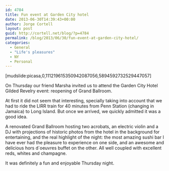 ```yaml
---
id: 4784
title: Fun event at Garden City hotel
date: 2013-06-30T14:39:43+00:00
author: Jorge Cortell
layout: post
guid: http://cortell.net/blog/?p=4784
permalink: /blog/2013/06/30/fun-event-at-garden-city-hotel/
categories:
  - General
  - "Life's pleasures"
  - NY
  - Personal
---
```

[mudslide:picasa,0,111219615350942087056,5894592732529447057]

On Thursday our friend Marsha invited us to attend the Garden City Hotel Gilded Revelry event: reopening of Grand Ballroom.

At first it did not seem that interesting, specially taking into account that we had to ride the LIRR train for 40 minutes from Penn Station (changing in Jamaica) to Long Island. But once we arrived, we quickly admitted it was a good idea.

A renovated Grand Ballroom hosting two acrobats, an electric violin and a DJ with projections of historic photos from the hotel in the background for entertaining, and the real highlight of the night: the most amazing sushi bar I have ever had the pleasure to experience on one side, and an awesome and delicious hors d`oeuvres buffet on the other. All well coupled with excellent reds, whites and champagne.

It was definitely a fun and enjoyable Thursday night.